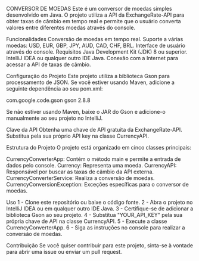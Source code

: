 CONVERSOR DE MOEDAS
Este é um conversor de moedas simples desenvolvido em Java. O projeto utiliza a API da ExchangeRate-API para obter taxas de câmbio em tempo real e permite que o usuário converta valores entre diferentes moedas através do console.

Funcionalidades
Conversão de moedas em tempo real.
Suporte a várias moedas: USD, EUR, GBP, JPY, AUD, CAD, CHF, BRL.
Interface de usuário através do console.
Requisitos
Java Development Kit (JDK) 8 ou superior.
IntelliJ IDEA ou qualquer outro IDE Java.
Conexão com a Internet para acessar a API de taxas de câmbio.

Configuração do Projeto
Este projeto utiliza a biblioteca Gson para processamento de JSON. Se você estiver usando Maven, adicione a seguinte dependência ao seu pom.xml:

<dependency>
    <groupId>com.google.code.gson</groupId>
    <artifactId>gson</artifactId>
    <version>2.8.8</version>
</dependency>

Se não estiver usando Maven, baixe o JAR do Gson  e adicione-o manualmente ao seu projeto no IntelliJ.

Clave da API
Obtenha uma chave de API gratuita da ExchangeRate-API. Substitua pela sua próprio API key na classe CurrencyAPI.

Estrutura do Projeto
O projeto está organizado em cinco classes principais:

CurrencyConverterApp: Contém o método main e permite a entrada de dados pelo console.
Currency: Representa uma moeda.
CurrencyAPI: Responsável por buscar as taxas de câmbio da API externa.
CurrencyConverterService: Realiza a conversão de moedas.
CurrencyConversionException: Exceções específicas para o conversor de moedas.

Uso
1 - Clone este repositório ou baixe o código fonte.
2 - Abra o projeto no IntelliJ IDEA ou em qualquer outro IDE Java.
3 - Certifique-se de adicionar a biblioteca Gson ao seu projeto.
4 - Substitua "YOUR_API_KEY" pela sua própria chave de API na classe CurrencyAPI.
5 - Execute a classe CurrencyConverterApp.
6 - Siga as instruções no console para realizar a conversão de moedas.

Contribuição
Se você quiser contribuir para este projeto, sinta-se à vontade para abrir uma issue ou enviar um pull request.


